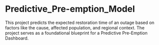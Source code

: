 # Predictive_Pre-emption_Model
This project predicts the expected restoration time of an outage based on factors like the cause, affected population, and regional context. The project serves as a foundational blueprint for a Predictive Pre-Emption Dashboard.
